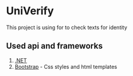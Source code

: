 # UniVerify

This project is using for to check texts for identity

## Used api and frameworks

1. [.NET](https://learn.microsoft.com/en-us/dotnet/)
2. [Bootstrap](https://getbootstrap.com/) - Css styles and html templates

